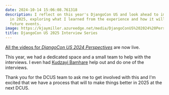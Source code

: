 ```yaml
---
date: 2024-10-14 15:06:08.761318
description: I reflect on this year's DjangoCon US and look ahead to improvements
  in 2025, exploring what I learned from the experience and how it will shape our
  future events.
image: https://kjaymiller.azureedge.net/media/DjangoConUS%202024%20Perspectives%20Monical%20Oyuhgi.webp
title: DjangoCon US 2025 Interview Series
---
```


[All the videos for _DjangoCon US 2024 Perspectives_](https://www.youtube.com/playlist?list=PL2NFhrDSOxgVFmeAjIMjIyNesLJbwj_-K) are now live.

This year, we had a dedicated space and a small team to help with the interviews. I even had [Kudzayi Bamhare](https://www.linkedin.com/in/kudzayi-bamhare-3b6991b7) help out and do one of the interviews.

Thank you for the DCUS team to ask me to get involved with this and I'm excited that we have a process that will to make things better in 2025 at the next DCUS.
